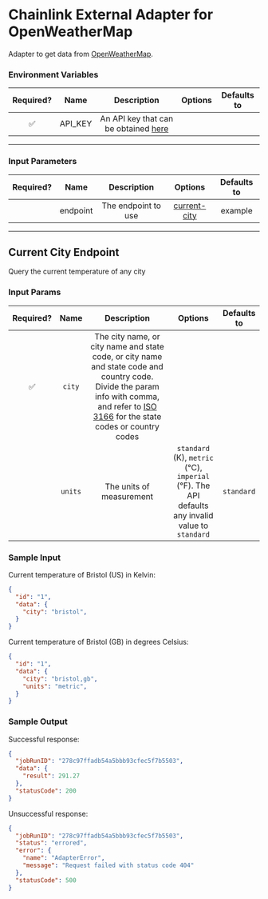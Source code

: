 # Chainlink External Adapter for OpenWeatherMap

Adapter to get data from [OpenWeatherMap](https://openweathermap.org/).

### Environment Variables

| Required? |  Name   |                                                        Description                                                         | Options | Defaults to |
| :-------: | :-----: | :------------------------------------------------------------------------------------------------------------------------: | :-----: | :---------: |
|     ✅     | API_KEY | An API key that can be obtained [here](https://openweathermap.org/price) |         |             |

---

### Input Parameters

| Required? |   Name   |     Description     |           Options            | Defaults to |
| :-------: | :------: | :-----------------: | :--------------------------: | :---------: |
|           | endpoint | The endpoint to use | [current-city](#Current-City-Endpoint) |   example   |

---

## Current City Endpoint

Query the current temperature of any city

### Input Params

| Required? |   Name   |               Description                |       Options       | Defaults to |
| :-------: | :------: | :--------------------------------------: | :-----------------: | :---------: |
|    ✅     | `city`   | The city name, or city name and state code, or city name and state code and country code. Divide the param info with comma, and refer to [ISO 3166](https://www.iso.org/obp/ui/#search) for the state codes or country codes |  |             |
|           | `units`  | The units of measurement | `standard` (K), `metric` (°C), `imperial` (°F). The API defaults any invalid value to `standard` | `standard`  |

### Sample Input

Current temperature of Bristol (US) in Kelvin:

```json
{
  "id": "1",
  "data": {
    "city": "bristol",
  }
}
```

Current temperature of Bristol (GB) in degrees Celsius:

```json
{
  "id": "1",
  "data": {
    "city": "bristol,gb",
    "units": "metric",
  }
}
```

### Sample Output

Successful response:

```json
{
  "jobRunID": "278c97ffadb54a5bbb93cfec5f7b5503",
  "data": {
    "result": 291.27
  },
  "statusCode": 200
}
```

Unsuccessful response:

```json
{
  "jobRunID": "278c97ffadb54a5bbb93cfec5f7b5503",
  "status": "errored",
  "error": {
    "name": "AdapterError",
    "message": "Request failed with status code 404"
  },
  "statusCode": 500
}
```
